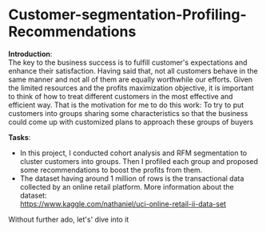 # Customer-segmentation-Profiling-Recommendations

__Introduction__:<br>
The key to the business success is to fulfill customer's expectations and enhance their satisfaction. Having said that, not all customers behave in the same manner and not all of them are equally worthwhile our efforts. Given the limited resources and the profits maximization objective, it is important to think of how to treat different customers in the most effective and efficient way. That is the motivation for me to do this work: To try to put customers into groups sharing some characteristics so that the business could come up with customized plans to approach these groups of buyers

__Tasks__:<br>
+ In this project, I conducted cohort analysis and RFM segmentation to cluster customers into groups. Then I profiled each group and proposed some recommendations to boost the profits from them. 
+ The dataset having around 1 million of rows is the transactional data collected by an online retail platform. More information about the dataset:<br> https://www.kaggle.com/nathaniel/uci-online-retail-ii-data-set<br>

Without further ado, let's' dive into it



 

